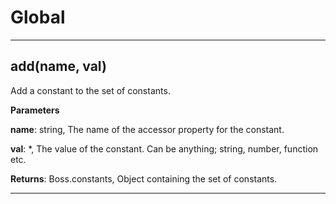 Global
===





---

add(name, val) 
-----------------------------
Add a constant to the set of constants.

**Parameters**

**name**: string, The name of the accessor property for the constant.

**val**: *, The value of the constant. Can be anything; string, number, function etc.

**Returns**: Boss.constants, Object containing the set of constants.


---








